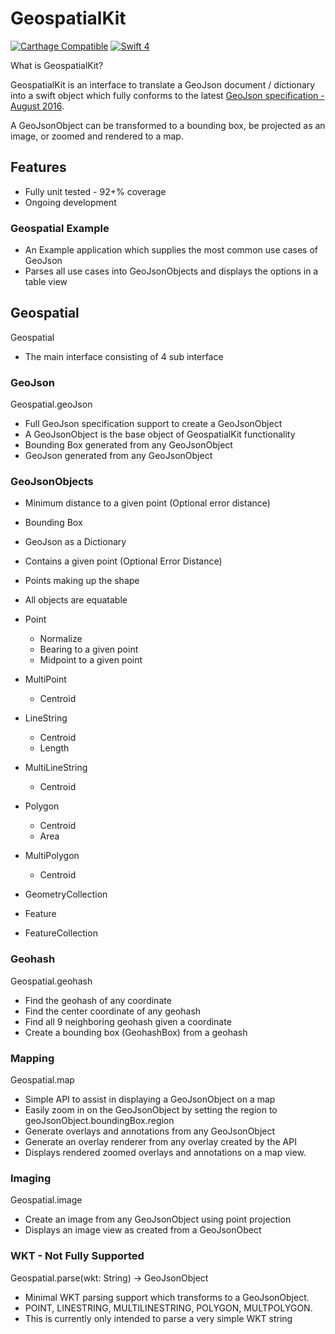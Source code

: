 # GeospatialKit

[![Carthage Compatible](https://img.shields.io/badge/Carthage-compatible-4BC51D.svg?style=flat)](https://github.com/Carthage/Carthage)
[![Swift 4](https://img.shields.io/badge/Swift-4.0-orange.svg?style=flat)](https://developer.apple.com/swift/)

What is GeospatialKit?

GeospatialKit is an interface to translate a GeoJson document / dictionary into a swift object which fully conforms to the latest [GeoJson specification - August 2016](https://tools.ietf.org/html/rfc7946).

A GeoJsonObject can be transformed to a bounding box, be projected as an image, or zoomed and rendered to a map.

## Features

* Fully unit tested - 92+% coverage
* Ongoing development

### Geospatial Example

* An Example application which supplies the most common use cases of GeoJson
* Parses all use cases into GeoJsonObjects and displays the options in a table view

## Geospatial

Geospatial

* The main interface consisting of 4 sub interface

### GeoJson

Geospatial.geoJson

* Full GeoJson specification support to create a GeoJsonObject
* A GeoJsonObject is the base object of GeospatialKit functionality
* Bounding Box generated from any GeoJsonObject
* GeoJson generated from any GeoJsonObject

### GeoJsonObjects

* Minimum distance to a given point (Optional error distance)
* Bounding Box
* GeoJson as a Dictionary
* Contains a given point (Optional Error Distance)
* Points making up the shape
* All objects are equatable

* Point
  * Normalize
  * Bearing to a given point
  * Midpoint to a given point
* MultiPoint
  * Centroid
* LineString
  * Centroid
  * Length
* MultiLineString
  * Centroid
* Polygon
  * Centroid
  * Area
* MultiPolygon
  * Centroid
* GeometryCollection
* Feature
* FeatureCollection


### Geohash

Geospatial.geohash

* Find the geohash of any coordinate
* Find the center coordinate of any geohash
* Find all 9 neighboring geohash given a coordinate
* Create a bounding box (GeohashBox) from a geohash

### Mapping

Geospatial.map

* Simple API to assist in displaying a GeoJsonObject on a map
* Easily zoom in on the GeoJsonObject by setting the region to geoJsonObject.boundingBox.region
* Generate overlays and annotations from any GeoJsonObject
* Generate an overlay renderer from any overlay created by the API
* Displays rendered zoomed overlays and annotations on a map view.

### Imaging

Geospatial.image

* Create an image from any GeoJsonObject using point projection
* Displays an image view as created from a GeoJsonObect

### WKT - Not Fully Supported

Geospatial.parse(wkt: String) -> GeoJsonObject

* Minimal WKT parsing support which transforms to a GeoJsonObject.
* POINT, LINESTRING, MULTILINESTRING, POLYGON, MULTPOLYGON.
* This is currently only intended to parse a very simple WKT string


